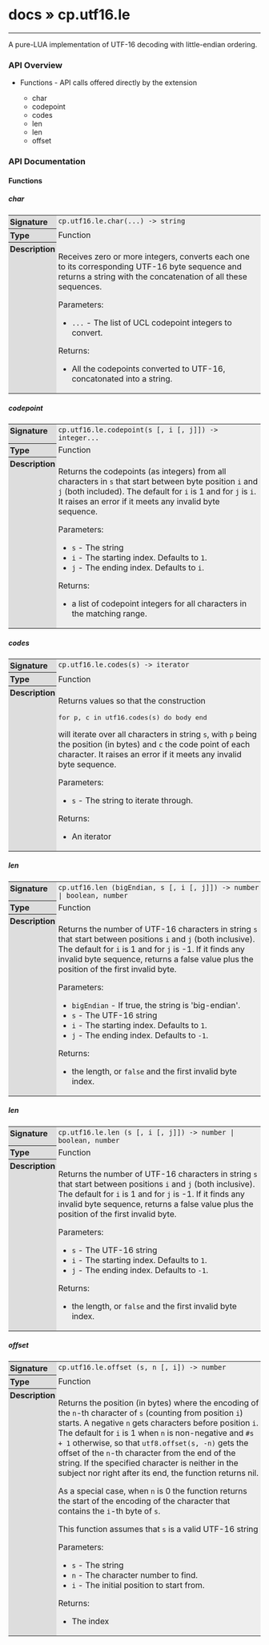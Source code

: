 # [docs](index.md) » cp.utf16.le
---

A pure-LUA implementation of UTF-16 decoding with little-endian ordering.

<style type="text/css">
	a { text-decoration: none; }
	a:hover { text-decoration: underline; }
	th { background-color: #DDDDDD; vertical-align: top; padding: 3px; }
	td { width: 100%; background-color: #EEEEEE; vertical-align: top; padding: 3px; }
	table { width: 100% ; border: 1px solid #0; text-align: left; }
	section > table table td { width: 0; }
</style>
<link rel="stylesheet" href="../../css/docs.css" type="text/css" media="screen" />
<h3>API Overview</h3>
<ul>
<li>Functions - API calls offered directly by the extension</li>
  <ul>
	<li><a href="#char">char</a></li>
	<li><a href="#codepoint">codepoint</a></li>
	<li><a href="#codes">codes</a></li>
	<li><a href="#len">len</a></li>
	<li><a href="#len">len</a></li>
	<li><a href="#offset">offset</a></li>
  </ul>
</ul>
<h3>API Documentation</h3>
<h4 class="documentation-section">Functions</h4>
  <section id="char">
	<h5><a href="#char">char</a></h5>
	<table>
	  <tr>
		<th>Signature</th>
		<td><code>cp.utf16.le.char(...) -&gt; string</code></td>
	  </tr>
	  <tr>
		<th>Type</th>
		<td>Function</td>
	  </tr>
	  <tr>
		<th>Description</th>
		<td><p>Receives zero or more integers, converts each one to its corresponding UTF-16 byte sequence and returns a string with the concatenation of all these sequences.</p>
<p>Parameters:</p>
<ul>
<li><code>...</code>        - The list of UCL codepoint integers to convert.</li>
</ul>
<p>Returns:</p>
<ul>
<li>All the codepoints converted to UTF-16, concatonated into a string.</li>
</ul>
</td>
	  </tr>
	</table>
  </section>
  <section id="codepoint">
	<h5><a href="#codepoint">codepoint</a></h5>
	<table>
	  <tr>
		<th>Signature</th>
		<td><code>cp.utf16.le.codepoint(s [, i [, j]]) -&gt; integer...</code></td>
	  </tr>
	  <tr>
		<th>Type</th>
		<td>Function</td>
	  </tr>
	  <tr>
		<th>Description</th>
		<td><p>Returns the codepoints (as integers) from all characters in <code>s</code> that start between byte position <code>i</code> and <code>j</code> (both included). The default for <code>i</code> is 1 and for <code>j</code> is <code>i</code>. It raises an error if it meets any invalid byte sequence.</p>
<p>Parameters:</p>
<ul>
<li><code>s</code>              - The string</li>
<li><code>i</code>              - The starting index. Defaults to <code>1</code>.</li>
<li><code>j</code>              - The ending index. Defaults to <code>i</code>.</li>
</ul>
<p>Returns:</p>
<ul>
<li>a list of codepoint integers for all characters in the matching range.</li>
</ul>
</td>
	  </tr>
	</table>
  </section>
  <section id="codes">
	<h5><a href="#codes">codes</a></h5>
	<table>
	  <tr>
		<th>Signature</th>
		<td><code>cp.utf16.le.codes(s) -&gt; iterator</code></td>
	  </tr>
	  <tr>
		<th>Type</th>
		<td>Function</td>
	  </tr>
	  <tr>
		<th>Description</th>
		<td><p>Returns values so that the construction</p>
<div class="highlight"><pre><span></span><span class="kr">for</span> <span class="n">p</span><span class="p">,</span> <span class="n">c</span> <span class="kr">in</span> <span class="n">utf16</span><span class="p">.</span><span class="n">codes</span><span class="p">(</span><span class="n">s</span><span class="p">)</span> <span class="kr">do</span> <span class="n">body</span> <span class="kr">end</span>
</pre></div>
<p>will iterate over all characters in string <code>s</code>, with <code>p</code> being the position (in bytes) and <code>c</code> the code point of each character. It raises an error if it meets any invalid byte sequence.</p>
<p>Parameters:</p>
<ul>
<li><code>s</code>              - The string to iterate through.</li>
</ul>
<p>Returns:</p>
<ul>
<li>An iterator</li>
</ul>
</td>
	  </tr>
	</table>
  </section>
  <section id="len">
	<h5><a href="#len">len</a></h5>
	<table>
	  <tr>
		<th>Signature</th>
		<td><code>cp.utf16.len (bigEndian, s [, i [, j]]) -&gt; number | boolean, number</code></td>
	  </tr>
	  <tr>
		<th>Type</th>
		<td>Function</td>
	  </tr>
	  <tr>
		<th>Description</th>
		<td><p>Returns the number of UTF-16 characters in string <code>s</code> that start between positions <code>i</code> and <code>j</code> (both inclusive). The default for <code>i</code> is 1 and for <code>j</code> is -1. If it finds any invalid byte sequence, returns a false value plus the position of the first invalid byte.</p>
<p>Parameters:</p>
<ul>
<li><code>bigEndian</code>      - If true, the string is 'big-endian'.</li>
<li><code>s</code>              - The UTF-16 string</li>
<li><code>i</code>              - The starting index. Defaults to <code>1</code>.</li>
<li><code>j</code>              - The ending index. Defaults to <code>-1</code>.</li>
</ul>
<p>Returns:</p>
<ul>
<li>the length, or <code>false</code> and the first invalid byte index.</li>
</ul>
</td>
	  </tr>
	</table>
  </section>
  <section id="len">
	<h5><a href="#len">len</a></h5>
	<table>
	  <tr>
		<th>Signature</th>
		<td><code>cp.utf16.le.len (s [, i [, j]]) -&gt; number | boolean, number</code></td>
	  </tr>
	  <tr>
		<th>Type</th>
		<td>Function</td>
	  </tr>
	  <tr>
		<th>Description</th>
		<td><p>Returns the number of UTF-16 characters in string <code>s</code> that start between positions <code>i</code> and <code>j</code> (both inclusive). The default for <code>i</code> is 1 and for <code>j</code> is -1. If it finds any invalid byte sequence, returns a false value plus the position of the first invalid byte.</p>
<p>Parameters:</p>
<ul>
<li><code>s</code>              - The UTF-16 string</li>
<li><code>i</code>              - The starting index. Defaults to <code>1</code>.</li>
<li><code>j</code>              - The ending index. Defaults to <code>-1</code>.</li>
</ul>
<p>Returns:</p>
<ul>
<li>the length, or <code>false</code> and the first invalid byte index.</li>
</ul>
</td>
	  </tr>
	</table>
  </section>
  <section id="offset">
	<h5><a href="#offset">offset</a></h5>
	<table>
	  <tr>
		<th>Signature</th>
		<td><code>cp.utf16.le.offset (s, n [, i]) -&gt; number</code></td>
	  </tr>
	  <tr>
		<th>Type</th>
		<td>Function</td>
	  </tr>
	  <tr>
		<th>Description</th>
		<td><p>Returns the position (in bytes) where the encoding of the <code>n</code>-th character of <code>s</code> (counting from position <code>i</code>) starts. A negative <code>n</code> gets characters before position <code>i</code>. The default for <code>i</code> is 1 when <code>n</code> is non-negative and <code>#s + 1</code> otherwise, so that <code>utf8.offset(s, -n)</code> gets the offset of the <code>n</code>-th character from the end of the string. If the specified character is neither in the subject nor right after its end, the function returns nil.</p>
<p>As a special case, when <code>n</code> is 0 the function returns the start of the encoding of the character that contains the <code>i</code>-th byte of <code>s</code>.</p>
<p>This function assumes that <code>s</code> is a valid UTF-16 string</p>
<p>Parameters:</p>
<ul>
<li><code>s</code>              - The string</li>
<li><code>n</code>              - The character number to find.</li>
<li><code>i</code>              - The initial position to start from.</li>
</ul>
<p>Returns:</p>
<ul>
<li>The index</li>
</ul>
</td>
	  </tr>
	</table>
  </section>
